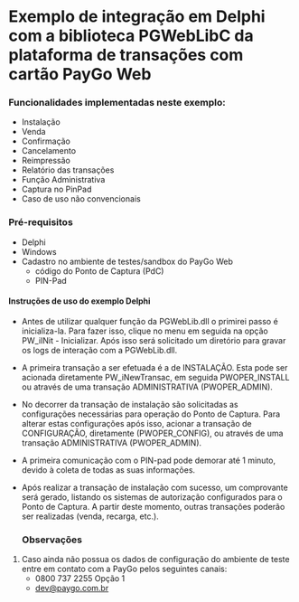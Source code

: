 # Exemplo de integração em Delphi com a biblioteca PGWebLibC da plataforma de transações com cartão PayGo Web

### Funcionalidades implementadas neste exemplo:
  - Instalação
  - Venda
  - Confirmação
  - Cancelamento
  - Reimpressão
  - Relatório das transações
  - Função Administrativa
  - Captura no PinPad
  - Caso de uso não convencionais
  
### Pré-requisitos
  - Delphi 
  - Windows
  - Cadastro no ambiente de testes/sandbox do PayGo Web
    - código do Ponto de Captura (PdC)
    - PIN-Pad

#### Instruções de uso do exemplo Delphi

- Antes de utilizar qualquer função da PGWebLib.dll o primirei passo é inicializa-la. 
  Para fazer isso, clique no menu em seguida na opção PW_iINit - Inicializar. 
  Após isso será solicitado um diretório para gravar os logs de interação com a PGWebLib.dll.

- A primeira transação a ser efetuada é a de INSTALAÇÃO. Esta pode ser acionada diretamente
  PW_iNewTransac, em seguida PWOPER_INSTALL ou através de uma transação ADMINISTRATIVA (PWOPER_ADMIN).
  
- No decorrer da transação de instalação são solicitadas as configurações necessárias para operação
  do Ponto de Captura. Para alterar estas configurações após isso, acionar a transação de CONFIGURAÇÃO,
  diretamente (PWOPER_CONFIG), ou através de uma transação ADMINISTRATIVA (PWOPER_ADMIN).

- A primeira comunicação com o PIN-pad pode demorar até 1 minuto, devido à coleta de todas as suas
  informações.

- Após realizar a transação de instalação com sucesso, um comprovante será gerado, listando os
  sistemas de autorização configurados para o Ponto de Captura. A partir deste momento, outras transações
  poderão ser realizadas (venda, recarga, etc.).
  
  ### Observações
1) Caso ainda não possua os dados de configuração do ambiente de teste entre em contato com a PayGo pelos seguintes canais:
     - 0800 737 2255 Opção 1
     - dev@paygo.com.br
